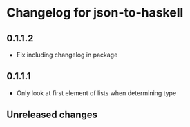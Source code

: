 # Changelog for json-to-haskell

## 0.1.1.2
- Fix including changelog in package

## 0.1.1.1
- Only look at first element of lists when determining type

## Unreleased changes

